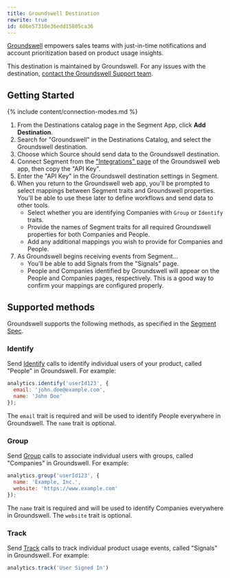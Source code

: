 ```yaml
---
title: Groundswell Destination
rewrite: true
id: 60be57310e36edd15805ca36
---
```


[Groundswell](https://www.trygroundswell.com/?utm_source=segmentio&utm_medium=docs&utm_campaign=partners) empowers sales teams with just-in-time notifications and account prioritization based on product usage insights.

This destination is maintained by Groundswell. For any issues with the destination, [contact the Groundswell Support team](mailto:support@trygroundswell.com).


## Getting Started

{% include content/connection-modes.md %}

1. From the Destinations catalog page in the Segment App, click **Add Destination**.
2. Search for "Groundswell" in the Destinations Catalog, and select the Groundswell destination.
3. Choose which Source should send data to the Groundswell destination.
4. Connect Segment from the ["Integrations" page](https://app.trygroundswell.com/integrations) of the Groundswell web app, then copy the "API Key".
5. Enter the "API Key" in the Groundswell destination settings in Segment.
6. When you return to the Groundswell web app, you'll be prompted to select mappings between Segment traits and Groundswell properties. You'll be able to use these later to define workflows and send data to other tools.
    - Select whether you are identifying Companies with `Group` or `Identify` traits.
    - Provide the names of Segment traits for all required Groundswell properties for both Companies and People.
    - Add any additional mappings you wish to provide for Companies and People.
7. As Groundswell begins receiving events from Segment...
    - You'll be able to add Signals from the "Signals" page.
    - People and Companies identified by Groundswell will appear on the People and Companies pages, respectively. This is a good way to confirm your mappings are configured properly.


## Supported methods

Groundswell supports the following methods, as specified in the [Segment Spec](/docs/connections/spec).


### Identify

Send [Identify](/docs/connections/spec/identify) calls to identify individual users of your product, called "People" in Groundswell. For example:

```js
analytics.identify('userId123', {
  email: 'john.doe@example.com',
  name: 'John Doe'
});
```

The `email` trait is required and will be used to identify People everywhere in Groundswell. The `name` trait is optional.


### Group

Send [Group](/docs/connections/spec/group) calls to associate individual users with groups, called "Companies" in Groundswell. For example:

```js
analytics.group('userId123', {
  name: 'Example, Inc.',
  website: 'https://www.example.com'
});
```

The `name` trait is required and will be used to identify Companies everywhere in Groundswell. The `website` trait is optional.


### Track

Send [Track](/docs/connections/spec/track) calls to track individual product usage events, called "Signals" in Groundswell. For example:

```js
analytics.track('User Signed In')
```

